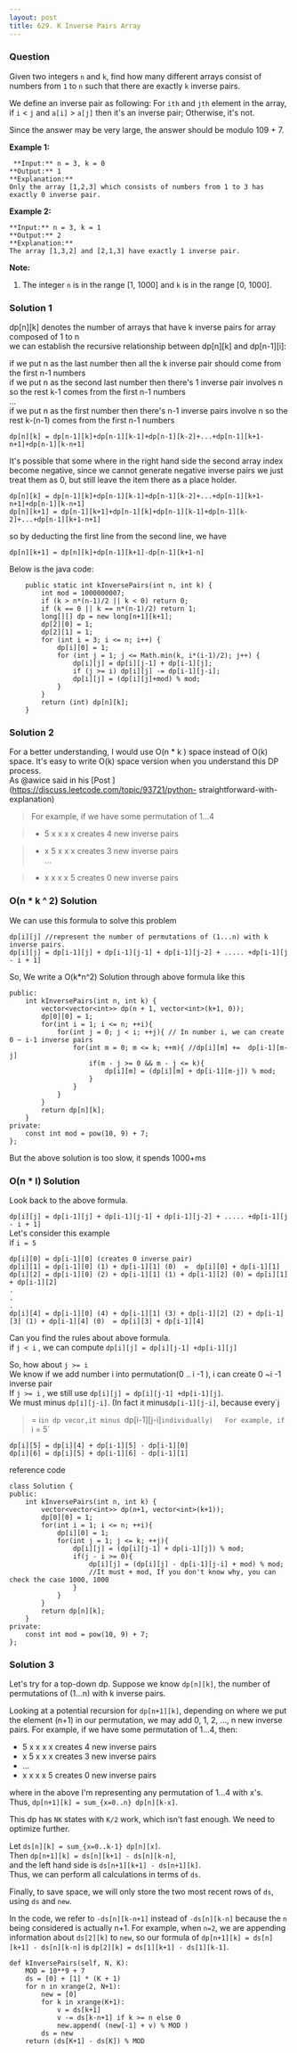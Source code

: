 ```yaml
---
layout: post
title: 629. K Inverse Pairs Array
---
```

### Question
Given two integers `n` and `k`, find how many different arrays consist of
numbers from `1` to `n` such that there are exactly `k` inverse pairs.

We define an inverse pair as following: For `ith` and `jth` element in the
array, if `i` < `j` and `a[i]` > `a[j]` then it's an inverse pair; Otherwise,
it's not.

Since the answer may be very large, the answer should be modulo 109 \+ 7.

 **Example 1:**

    
    
     **Input:** n = 3, k = 0
    **Output:** 1
    **Explanation:** 
    Only the array [1,2,3] which consists of numbers from 1 to 3 has exactly 0 inverse pair.
    



**Example 2:**

    
    
    **Input:** n = 3, k = 1
    **Output:** 2
    **Explanation:** 
    The array [1,3,2] and [2,1,3] have exactly 1 inverse pair.
    



 **Note:**

  1. The integer `n` is in the range [1, 1000] and `k` is in the range [0, 1000].

### Solution 1
dp[n][k] denotes the number of arrays that have k inverse pairs for array
composed of 1 to n  
we can establish the recursive relationship between dp[n][k] and dp[n-1][i]:

if we put n as the last number then all the k inverse pair should come from
the first n-1 numbers  
if we put n as the second last number then there's 1 inverse pair involves n
so the rest k-1 comes from the first n-1 numbers  
...  
if we put n as the first number then there's n-1 inverse pairs involve n so
the rest k-(n-1) comes from the first n-1 numbers

`dp[n][k] =
dp[n-1][k]+dp[n-1][k-1]+dp[n-1][k-2]+...+dp[n-1][k+1-n+1]+dp[n-1][k-n+1]`

It's possible that some where in the right hand side the second array index
become negative, since we cannot generate negative inverse pairs we just treat
them as 0, but still leave the item there as a place holder.

`dp[n][k] =
dp[n-1][k]+dp[n-1][k-1]+dp[n-1][k-2]+...+dp[n-1][k+1-n+1]+dp[n-1][k-n+1]`  
`dp[n][k+1] =
dp[n-1][k+1]+dp[n-1][k]+dp[n-1][k-1]+dp[n-1][k-2]+...+dp[n-1][k+1-n+1] `

so by deducting the first line from the second line, we have

`dp[n][k+1] = dp[n][k]+dp[n-1][k+1]-dp[n-1][k+1-n]`

Below is the java code:

    
    
        public static int kInversePairs(int n, int k) {
            int mod = 1000000007;
            if (k > n*(n-1)/2 || k < 0) return 0;
            if (k == 0 || k == n*(n-1)/2) return 1;
            long[][] dp = new long[n+1][k+1];
            dp[2][0] = 1;
            dp[2][1] = 1;
            for (int i = 3; i <= n; i++) {
                dp[i][0] = 1;
                for (int j = 1; j <= Math.min(k, i*(i-1)/2); j++) {
                    dp[i][j] = dp[i][j-1] + dp[i-1][j];
                    if (j >= i) dp[i][j] -= dp[i-1][j-i];
                    dp[i][j] = (dp[i][j]+mod) % mod;
                }
            }
            return (int) dp[n][k];
        }


### Solution 2
For a better understanding, I would use O(n * k ) space instead of O(k) space.
It's easy to write O(k) space version when you understand this DP process.  
As @awice said in his [Post ](https://discuss.leetcode.com/topic/93721/python-
straightforward-with-explanation)

> For example, if we have some permutation of 1...4

>

>   * 5 x x x x creates 4 new inverse pairs

>   * x 5 x x x creates 3 new inverse pairs  
> ...

>   * x x x x 5 creates 0 new inverse pairs

>

### O(n * k ^ 2) Solution

We can use this formula to solve this problem

    
    
    dp[i][j] //represent the number of permutations of (1...n) with k inverse pairs.
    dp[i][j] = dp[i-1][j] + dp[i-1][j-1] + dp[i-1][j-2] + ..... +dp[i-1][j - i + 1]
    

So, We write a O(k*n^2) Solution through above formula like this

    
    
    public:
        int kInversePairs(int n, int k) {
            vector<vector<int>> dp(n + 1, vector<int>(k+1, 0));
            dp[0][0] = 1;
            for(int i = 1; i <= n; ++i){
                for(int j = 0; j < i; ++j){ // In number i, we can create 0 ~ i-1 inverse pairs 
                    for(int m = 0; m <= k; ++m){ //dp[i][m] +=  dp[i-1][m-j]
                        if(m - j >= 0 && m - j <= k){
                            dp[i][m] = (dp[i][m] + dp[i-1][m-j]) % mod; 
                        }
                    }
                }
            }
            return dp[n][k];
        }
    private:
        const int mod = pow(10, 9) + 7;
    };
    

But the above solution is too slow, it spends 1000+ms

### O(n * l) Solution

Look back to the above formula.

`dp[i][j] = dp[i-1][j] + dp[i-1][j-1] + dp[i-1][j-2] + ..... +dp[i-1][j - i +
1]`  
Let's consider this example  
if `i = 5`

    
    
    dp[i][0] = dp[i-1][0] (creates 0 inverse pair)
    dp[i][1] = dp[i-1][0] (1) + dp[i-1][1] (0)  =  dp[i][0] + dp[i-1][1]
    dp[i][2] = dp[i-1][0] (2) + dp[i-1][1] (1) + dp[i-1][2] (0) = dp[i][1] + dp[i-1][2]
    .
    .
    .
    dp[i][4] = dp[i-1][0] (4) + dp[i-1][1] (3) + dp[i-1][2] (2) + dp[i-1][3] (1) + dp[i-1][4] (0)  = dp[i][3] + dp[i-1][4]
    

Can you find the rules about above formula.  
if `j < i` , we can compute `dp[i][j] = dp[i][j-1] +dp[i-1][j]`

So, how about `j >= i`  
We know if we add number i into permutation(0 .. i -1 ), i can create 0 ~i -1
inverse pair  
If `j >= i` , we still use `dp[i][j] = dp[i][j-1] +dp[i-1][j]`.  
We must minus `dp[i][j-i]`. (In fact it minus`dp[i-1][j-i]`, because every`j
>= i`in dp vecor,it minus `dp[i-1][j-i]`individually)  
For example, if `i = 5`

`dp[i][5] = dp[i][4] + dp[i-1][5] - dp[i-1][0]`  
`dp[i][6] = dp[i][5] + dp[i-1][6] - dp[i-1][1]`

reference code

    
    
    class Solution {
    public:
        int kInversePairs(int n, int k) {
            vector<vector<int>> dp(n+1, vector<int>(k+1));
            dp[0][0] = 1;
            for(int i = 1; i <= n; ++i){
                dp[i][0] = 1;
                for(int j = 1; j <= k; ++j){
                    dp[i][j] = (dp[i][j-1] + dp[i-1][j]) % mod;
                    if(j - i >= 0){
                        dp[i][j] = (dp[i][j] - dp[i-1][j-i] + mod) % mod; 
                        //It must + mod, If you don't know why, you can check the case 1000, 1000
                    }
                }
            }
            return dp[n][k];
        }
    private:
        const int mod = pow(10, 9) + 7;
    };
    


### Solution 3
Let's try for a top-down dp. Suppose we know `dp[n][k]`, the number of
permutations of (1...n) with k inverse pairs.

Looking at a potential recursion for `dp[n+1][k]`, depending on where we put
the element (n+1) in our permutation, we may add 0, 1, 2, ..., n new inverse
pairs. For example, if we have some permutation of 1...4, then:

  * 5 x x x x creates 4 new inverse pairs
  * x 5 x x x creates 3 new inverse pairs
  * ...
  * x x x x 5 creates 0 new inverse pairs

where in the above I'm representing any permutation of 1...4 with x's.  
Thus, `dp[n+1][k] = sum_{x=0..n} dp[n][k-x]`.

This dp has `NK` states with `K/2` work, which isn't fast enough. We need to
optimize further.

Let `ds[n][k] = sum_{x=0..k-1} dp[n][x]`.  
Then `dp[n+1][k] = ds[n][k+1] - ds[n][k-n]`,  
and the left hand side is `ds[n+1][k+1] - ds[n+1][k]`.  
Thus, we can perform all calculations in terms of `ds`.

Finally, to save space, we will only store the two most recent rows of `ds`,
using `ds` and `new`.

In the code, we refer to `-ds[n][k-n+1]` instead of `-ds[n][k-n]` because the
`n` being considered is actually n+1. For example, when `n=2`, we are
appending information about `ds[2][k]` to `new`, so our formula of `dp[n+1][k]
= ds[n][k+1] - ds[n][k-n]` is `dp[2][k] = ds[1][k+1] - ds[1][k-1]`.

    
    
    def kInversePairs(self, N, K):
        MOD = 10**9 + 7
        ds = [0] + [1] * (K + 1)
        for n in xrange(2, N+1):
            new = [0]
            for k in xrange(K+1):
                v = ds[k+1]
                v -= ds[k-n+1] if k >= n else 0
                new.append( (new[-1] + v) % MOD )
            ds = new
        return (ds[K+1] - ds[K]) % MOD
    



